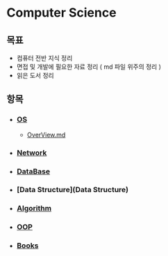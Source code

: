 # Computer Science

## 목표

- 컴퓨터 전반 지식 정리
- 면접 및 개발에 필요한 자료 정리 ( md 파일 위주의 정리 )
- 읽은 도서 정리





## 항목



- ###  [OS](OS) 

  -  [OverView.md](OS/OverView.md) 

  

- ###  [Network](Network) 

  

- ###  [DataBase](DataBase) 

  

- ###  [Data Structure](Data Structure) 

  

- ###  [Algorithm](Algorithm) 



- ###  [OOP](OOP) 



- ###  [Books](Books) 



